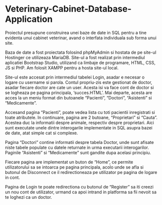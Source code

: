# Veterinary-Cabinet-Database-Application
Proiectul presupune construirea unei baze de date in SQL pentru a tine evidenta unui cabinet veterinar, avand o interfata individuala sub forma unui site.

Baza de date a fost proiectata folosind phpMyAdmin si hostata de pe site-ul Hostinger ce utilizeaza MariaDB. Site-ul a fost realizat prin intermediul aplicatiei Bootstrap Studio, utilizand ca limbaje de programare, HTML, CSS, JS si PHP. Am folosit XAMPP pentru a hosta site-ul local.

Site-ul este accesat prin intermediul tabelei Login, asadar e necesar o logare cu username si parola. Contul propriu-zis este gestionat de doctor, asadar fiecare doctor are cate un user. Acesta isi va face cont de doctor si se logheaza pe pagina principala, ‘succes.HTML’. Mai departe, acesta are acces la un meniu format din butoanele “Pacienti”, “Doctori”, “Asistenti” si “Medicamente”.

Accesand pagina “Pacienti”, poate vedea lista cu toti pacientii inregistrati si toate atributele. In continuare, pagina are 2 butoane, “Proprietari” si “Cauta”. Acestea duc la informatii despre animale, respectiv despre proprietari. Aici sunt executate unele dintre interogarile implementate in SQL asupra bazei de date, atat simple cat si complexe.

Pagina “Doctori” contine informatii despre tabela Doctor, unde sunt afisate niste tabele populate cu datele returnate in urma executarii interogarilor. Paginile “Asistenti” si “Medicamente” sunt gandite dupa acelasi principiu. 

Fiecare pagina are implementat un buton de “Home”, ce permite utilizatorului sa se intoarca pe pagina principala, acolo unde se afla si butonul de Disconnect ce il redirectioneaza pe utilizator pe pagina de logare in cont.

Pagina de Login te poate redirectiona cu butonul de “Register” sa iti creezi un nou cont de utilizator, urmand ca apoi intrand in platforma sa fii nevoit sa te loghezi ca un doctor.
